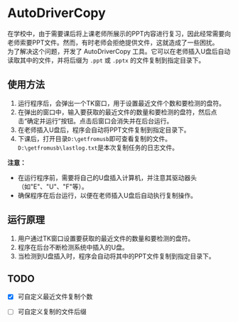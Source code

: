 # AutoDriverCopy
在学校中，由于需要课后将上课老师所展示的PPT内容进行复习，因此经常需要向老师索要PPT文件。然而，有时老师会拒绝提供文件，这就造成了一些困扰。  
为了解决这个问题，开发了 AutoDriverCopy 工具。它可以在老师插入U盘后自动读取其中的文件，并将后缀为 `.ppt` 或 `.pptx` 的文件复制到指定目录下。  

## 使用方法

1. 运行程序后，会弹出一个TK窗口，用于设置最近文件个数和要检测的盘符。  
2. 在弹出的窗口中，输入要获取的最近文件的数量和要检测的盘符，然后点击“确定并运行”按钮。点击后窗口会消失并在后台运行。  
3. 在老师插入U盘后，程序会自动将PPT文件复制到指定目录下。
4. 下课后，打开目录`D:\getfromusb`即可查看复制的文件。`D:\getfromusb\lastlog.txt`是本次复制任务的日志文件。

**注意：**
- 在运行程序前，需要将自己的U盘插入计算机，并注意其驱动器头（如"E"、"U"、"F"等）。  
- 确保程序在后台运行，以便在老师插入U盘后自动执行复制操作。  

## 运行原理

1. 用户通过TK窗口设置要获取的最近文件的数量和要检测的盘符。  
2. 程序在后台不断检测系统中插入的U盘。  
3. 当检测到U盘插入时，程序会自动将其中的PPT文件复制到指定目录下。  

## TODO
- [x] 可自定义最近文件复制个数
- [ ] 可自定义复制的文件后缀

